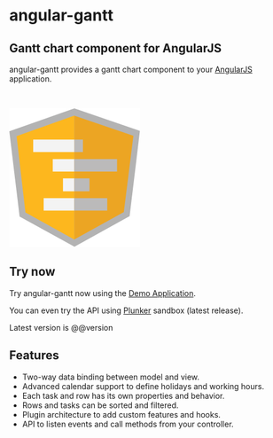 # angular-gantt

## Gantt chart component for AngularJS

angular-gantt provides a gantt chart component to your [AngularJS](https://angularjs.org/) application.

<br/> 

![angular-gantt](img/angular-gantt.png)

## Try now

Try angular-gantt now using the [Demo Application](http://www.angular-gantt.com/demo).

You can even try the API using [Plunker](http://plnkr.co/hchknn) sandbox (latest release).

Latest version is @@version

## Features
- Two-way data binding between model and view.
- Advanced calendar support to define holidays and working hours.
- Each task and row has its own properties and behavior.
- Rows and tasks can be sorted and filtered.
- Plugin architecture to add custom features and hooks.
- API to listen events and call methods from your controller.
